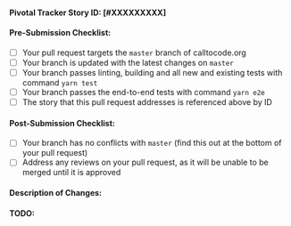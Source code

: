 <!-- IMPORTANT: review the links at the bottom for contributing and pull request guidelines -->

#### Pivotal Tracker Story ID: [#XXXXXXXXX]
<!-- Replace the `XXXXXXXXX` in the line above with the story's ID -->

#### Pre-Submission Checklist:
<!-- After creating the pull request, tick the boxes below that are completed -->
<!-- Make sure you've completed all of the following before submitting your pull request: -->

- [ ] Your pull request targets the `master` branch of calltocode.org
- [ ] Your branch is updated with the latest changes on `master`
- [ ] Your branch passes linting, building and all new and existing tests with command `yarn test`
- [ ] Your branch passes the end-to-end tests with command `yarn e2e`
- [ ] The story that this pull request addresses is referenced above by ID

#### Post-Submission Checklist:
<!-- After creating the pull request, tick the boxes below that are completed -->
<!-- Make sure you keep up with your pull request after submission until it is merged: -->

- [ ] Your branch has no conflicts with `master` (find this out at the bottom of your pull request)
- [ ] Address any reviews on your pull request, as it will be unable to be merged until it is approved

#### Description of Changes:
<!-- Put a description of your changes here -->


#### TODO:
<!-- Put any TODO's here -->

<!-- LINKS:
Contributing guidelines: https://github.com/CodeForSocialGood/calltocode.org/blob/master/docs/CONTRIBUTING.md

Pull requests: https://github.com/CodeForSocialGood/calltocode.org/blob/master/docs/CONTRIBUTING.md#pr
-->
